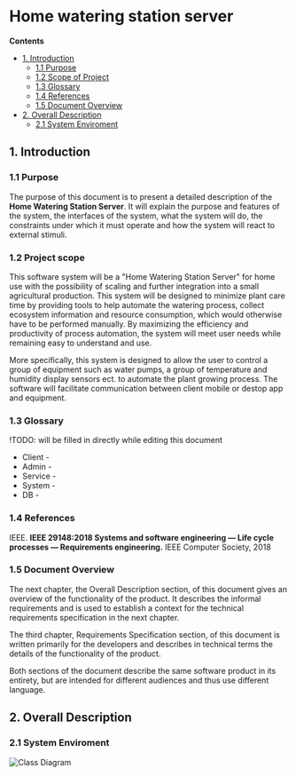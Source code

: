# Home watering station server
**Contents**
- [1. Introduction](#1-introduction)
	- [1.1 Purpose](#11-purpose)
	- [1.2 Scope of Project](#12-project-scope)
	- [1.3 Glossary](#13-glossary)
	- [1.4 References](#14-references)
	- [1.5 Document Overview](#15-document-overview)
- [2. Overall Description](#2-overall-description)
	- [2.1 System Enviroment](#2-system-enviroment)	


## 1. Introduction

### 1.1 Purpose

The purpose of this document is to present a detailed description of the **Home Watering Station Server**. It will explain the purpose and features of the system, the interfaces of the system, what the system will do, the constraints under which it must operate and how the system will react to external stimuli.

### 1.2 Project scope

This software system will be a "Home Watering Station Server" for home use with the possibility of scaling and further integration into a small agricultural production. This system will be designed to minimize plant care time by providing tools to help automate the watering process, collect ecosystem information and resource consumption, which would otherwise have to be performed manually. By maximizing the efficiency and productivity of process automation, the system will meet user needs while remaining easy to understand and use.

More specifically, this system is designed to allow the user to control a group of equipment such as water pumps, a group of temperature and humidity display sensors ect. to automate the plant growing process. The software will facilitate communication between client mobile or destop app and equipment. 

### 1.3 Glossary
!TODO: will be filled in directly while editing this document
- Client - 
- Admin - 
- Service - 
- System - 
- DB - 

### 1.4 References

IEEE. __IEEE 29148:2018 Systems and software engineering — Life cycle processes — Requirements engineering.__ IEEE Computer Society, 2018

### 1.5 Document Overview

The next chapter, the Overall Description section, of this document gives an overview of the functionality of the product. It describes the informal requirements and is used to establish a context for the technical requirements specification in the next chapter.

The third chapter, Requirements Specification section, of this document is written primarily for the developers and describes in technical terms the details of the functionality of the product.

Both sections of the document describe the same software product in its entirety, but are intended for different audiences and thus use different language.

## 2. Overall Description

### 2.1 System Enviroment
![Class Diagram](http://www.plantuml.com/plantuml/proxy?src=https://raw.githubusercontent.com/hhaisiuk/hws/main/docs/uml/SysStruct.puml)

